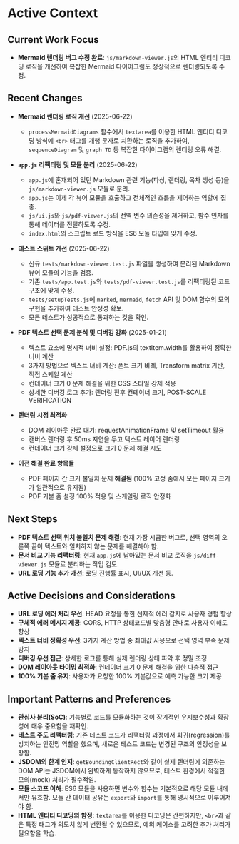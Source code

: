 # Active Context

## Current Work Focus

* **Mermaid 렌더링 버그 수정 완료**: `js/markdown-viewer.js`의 HTML 엔티티 디코딩 로직을 개선하여 복잡한 Mermaid 다이어그램도 정상적으로 렌더링되도록 수정.

## Recent Changes

* **Mermaid 렌더링 로직 개선** (2025-06-22)
  - `processMermaidDiagrams` 함수에서 `textarea`를 이용한 HTML 엔티티 디코딩 방식에 `<br>` 태그를 개행 문자로 치환하는 로직을 추가하여, `sequenceDiagram` 및 `graph TD` 등 복잡한 다이어그램의 렌더링 오류 해결.

* **`app.js` 리팩터링 및 모듈 분리** (2025-06-22)
  - `app.js`에 혼재되어 있던 Markdown 관련 기능(파싱, 렌더링, 목차 생성 등)을 `js/markdown-viewer.js` 모듈로 분리.
  - `app.js`는 이제 각 뷰어 모듈을 호출하고 전체적인 흐름을 제어하는 역할에 집중.
  - `js/ui.js`와 `js/pdf-viewer.js`의 전역 변수 의존성을 제거하고, 함수 인자를 통해 데이터를 전달하도록 수정.
  - `index.html`의 스크립트 로드 방식을 ES6 모듈 타입에 맞게 수정.

* **테스트 스위트 개선** (2025-06-22)
  - 신규 `tests/markdown-viewer.test.js` 파일을 생성하여 분리된 Markdown 뷰어 모듈의 기능을 검증.
  - 기존 `tests/app.test.js`와 `tests/pdf-viewer.test.js`를 리팩터링된 코드 구조에 맞게 수정.
  - `tests/setupTests.js`에 `marked`, `mermaid`, `fetch` API 및 DOM 함수의 모의 구현을 추가하여 테스트 안정성 확보.
  - 모든 테스트가 성공적으로 통과하는 것을 확인.

* **PDF 텍스트 선택 문제 분석 및 디버깅 강화** (2025-01-21)
  - 텍스트 요소에 명시적 너비 설정: PDF.js의 textItem.width를 활용하여 정확한 너비 계산
  - 3가지 방법으로 텍스트 너비 계산: 폰트 크기 비례, Transform matrix 기반, 직접 스케일 계산
  - 컨테이너 크기 0 문제 해결을 위한 CSS 스타일 강제 적용
  - 상세한 디버깅 로그 추가: 렌더링 전후 컨테이너 크기, POST-SCALE VERIFICATION

* **렌더링 시점 최적화**
  - DOM 레이아웃 완료 대기: requestAnimationFrame 및 setTimeout 활용
  - 캔버스 렌더링 후 50ms 지연을 두고 텍스트 레이어 렌더링
  - 컨테이너 크기 강제 설정으로 크기 0 문제 해결 시도

* **이전 해결 완료 항목들**
  - PDF 페이지 간 크기 불일치 문제 **해결됨** (100% 고정 줌에서 모든 페이지 크기가 일관적으로 유지됨)
  - PDF 기본 줌 설정 100% 적용 및 스케일링 로직 안정화

## Next Steps

* **PDF 텍스트 선택 위치 불일치 문제 해결**: 현재 가장 시급한 버그로, 선택 영역의 오른쪽 끝이 텍스트와 일치하지 않는 문제를 해결해야 함.
* **문서 비교 기능 리팩터링**: 현재 `app.js`에 남아있는 문서 비교 로직을 `js/diff-viewer.js` 모듈로 분리하는 작업 검토.
* **URL 로딩 기능 추가 개선**: 로딩 진행률 표시, UI/UX 개선 등.

## Active Decisions and Considerations

* **URL 로딩 에러 처리 우선**: HEAD 요청을 통한 선제적 에러 감지로 사용자 경험 향상
* **구체적 에러 메시지 제공**: CORS, HTTP 상태코드별 맞춤형 안내로 사용자 이해도 향상
* **텍스트 너비 정확성 우선**: 3가지 계산 방법 중 최대값 사용으로 선택 영역 부족 문제 방지
* **디버깅 우선 접근**: 상세한 로그를 통해 실제 렌더링 상태 파악 후 정밀 조정
* **DOM 레이아웃 타이밍 최적화**: 컨테이너 크기 0 문제 해결을 위한 다층적 접근
* **100% 기본 줌 유지**: 사용자가 요청한 100% 기본값으로 예측 가능한 크기 제공

## Important Patterns and Preferences

* **관심사 분리(SoC)**: 기능별로 코드를 모듈화하는 것이 장기적인 유지보수성과 확장성에 매우 중요함을 재확인.
* **테스트 주도 리팩터링**: 기존 테스트 코드가 리팩터링 과정에서 회귀(regression)를 방지하는 안전망 역할을 했으며, 새로운 테스트 코드는 변경된 구조의 안정성을 보장함.
* **JSDOM의 한계 인지**: `getBoundingClientRect`와 같이 실제 렌더링에 의존하는 DOM API는 JSDOM에서 완벽하게 동작하지 않으므로, 테스트 환경에서 적절한 모의(mock) 처리가 필수적임.
* **모듈 스코프 이해**: ES6 모듈을 사용하면 변수와 함수는 기본적으로 해당 모듈 내에서만 유효함. 모듈 간 데이터 공유는 `export`와 `import`를 통해 명시적으로 이루어져야 함.
* **HTML 엔티티 디코딩의 함정**: `textarea`를 이용한 디코딩은 간편하지만, `<br>`과 같은 특정 태그가 의도치 않게 변환될 수 있으므로, 예외 케이스를 고려한 추가 처리가 필요함을 학습.
